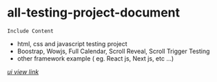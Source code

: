 # all-testing-project-document

`Include Content`
- html, css and javascript testing project
- Boostrap, Wowjs, Full Calendar, Scroll Reveal, Scroll Trigger Testing
- other framework example ( eg. React js, Next js, etc ...)

[*ui view link*](https://hninthuzar.github.io/learning-and-sharing-document-public/) 
